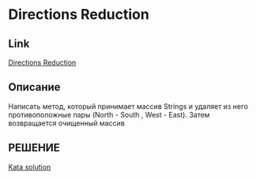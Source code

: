 # Directions Reduction

## Link
[Directions Reduction](https://www.codewars.com/kata/550f22f4d758534c1100025a)

## Описание

Написать метод, который принимает массив Strings и удаляет из него противоположные пары (North - South , West - East). Затем возвращается очищенный массив

## РЕШЕНИЕ

[Kata solution](https://github.com/yarlsv/codewars/blob/main/solutions/5kyu/Directions%20Reduction/DirReduction.java)


